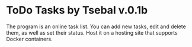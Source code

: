 # ToDo Tasks by Tsebal v.0.1b
The program is an online task list. You can add new tasks, edit and delete them, as well as set their status. Host it on a hosting site that supports Docker containers.